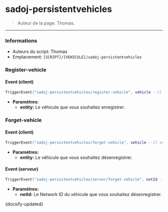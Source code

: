 # sadoj-persistentvehicles

> Auteur de la page: Thomas.

---

### Informations

* Auteurs du script: Thomas
* Emplacement: `[SCRIPT]/[VEHICULE]/sadoj-persistentvehicles`


### Register-vehicle

<!-- tabs:start -->
#### **Event (client)**
```lua
TriggerEvent("sadoj-persistentvehicles/register-vehicle", vehicle --[[ vehicle ]])
```

* **Paramètres:**
  * **entity:** Le véhicule que vous souhaitez enregistrer.


<!-- tabs:end -->



### Forget-vehicle

<!-- tabs:start -->
#### **Event (client)**

```lua
TriggerEvent("sadoj-persistentvehicles/forget-vehicle", vehicle --[[ vehicle ]])
```

* **Paramètres:**
  * **entity:** Le véhicule que vous souhaitez désenregistrer.

#### **Event (serveur)**

```lua
TriggerEvent("sadoj-persistentvehicles/server/forget-vehicle", netId --[[ integer ]])
```

* **Paramètres:**
  * **netId:** Le Network ID du véhicule que vous souhaitez désenregistrer.


<!-- tabs:end -->

{docsify-updated}
